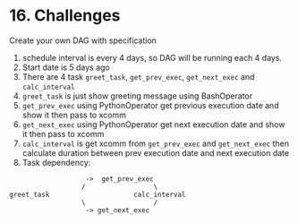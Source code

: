 # 16. Challenges

Create your own DAG with specification

1. schedule interval is every 4 days, so DAG will be running each 4 days.
2. Start date is 5 days ago
3. There are 4 task `greet_task`, `get_prev_exec`, `get_next_exec` and `calc_interval`
4. `greet_task` is just show greeting message using BashOperator
5. `get_prev_exec` using PythonOperator get previous execution date and show it then pass to xcomm
6. `get_next_exec` using PythonOperator get next execution date and show it then pass to xcomm
7. `calc_interval` is get xcomm from `get_prev_exec` and `get_next_exec` then calculate duration between prev execution date and next execution date
8. Task dependency:

```
                   ->  get_prev_exec
                  /                 \
greet_task                     calc_interval
                  \                 /
                   -> get_next_exec
```
